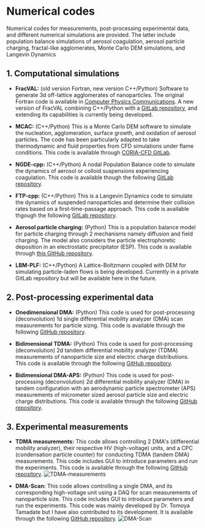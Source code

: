 # Numerical codes
Numerical codes for measurements, post-processing experimental data, and different numerical simulations are provided. The latter include population balance simulations of aerosol coagulation, aerosol particle charging, fractal-like agglomerates, Monte Carlo DEM simulations, and Langevin Dynamics

## 1. Computational simulations

* **FracVAL:** (old version Fortran, new version C++/Python) Software to generate 3d off-lattice agglomerates of nanoparticles. The original Fortran code is available in [Computer Physics Communications](https://doi.org/10.1016/j.cpc.2019.01.015).  A new version of FracVAL combining C++/Python with a [GitLab repository](https://gitlab.com/jmoranc1/fracval_cpp), and extending its capabilities is currently being developed.

* **MCAC:** (C++/Python) This is a Monte Carlo DEM software to simulate the nucleation, agglomeration, surface growth, and oxidation of aerosol particles. The code has been particularly adapted to take thermodynamic and fluid properties from CFD simulations under flame conditions. This code is available through [CORIA-CFD GitLab](https://gitlab.coria-cfd.fr/MCAC/MCAC/).

* **NGDE-cpp:** (C++/Python) A nodal Population Balance code to simulate the dynamics of aerosol or colloid suspensions experiencing coagulation. This code is available though the following [GitLab repository](https://gitlab.com/jmoranc1/ngde_cpp).
    
* **FTP-cpp:** (C++/Python) This is a Langevin Dynamics code to simulate the dynamics of suspended nanoparticles and determine their collision rates based on a first-time-passage approach. This code is available thgough the following [GitLab repository](https://gitlab.com/jmoranc1/ftp_kernels_langevin_dynamics).

* **Aerosol particle charging:** (Python) This is a population balance model for particle charging through 2 mechanisms namely diffusion and field charging. The model also considers the particle electrophoretic deposition in an electrostatic precipitator (ESP). This code is available through [this GitHub repository](https://github.com/Aerosol-Lab/Aerosol_particle_charging_1d_model).

* **LBM-PLF:** (C++/Python) A Lattice-Boltzmann coupled with DEM for simulating particle-laden flows is being developed. Currently in a private GitLab repository but will be available here in the future.

## 2. Post-processing experimental data
* **Onedimensional DMA:** (Python) This code is used for post-processing (deconvolution) 1d single differential mobility analyzer (DMA) scan measurements for particle sizng. This code is available through the following  [GitHub repository](https://github.com/Aerosol-Lab/OneDimensional_DMA_inversion).

* **Bidimensional TDMA:** (Python) This code is used for post-processing (deconvolution) 2d tandem differential mobility analyzer (TDMA) measurements of nanoparticle size and electric charge distributions. This code is available through the following  [GitHub repository](https://github.com/Aerosol-Lab/Bidimensional_TDMA_inversion).

* **Bidimensional DMA-APS:** (Python) This code is used for post-processing (deconvolution) 2d differential mobility analyzer (DMA) in tandem configuration with an aerodynamic particle spectrometer (APS) measurements of micrometer sized aerosol particle size and electric charge distributions. This code is available through the following  [GitHub repository](https://github.com/Aerosol-Lab/Bidimensional_DMA_APS_inversion).

## 3. Experimental measurements
* **TDMA measurements:** This code allows controlling 2 DMA's (differential mobility analyzer), their respective HV (high-voltage) units, and a CPC (condensation particle counter) for conducting TDMA (tandem DMA) measurements. This code includes GUI to introduce parameters and run the experiments. This code is available through the following [GitHub repository](https://github.com/Aerosol-Lab/TDMA_measurements).
![TDMA-measurements](https://user-images.githubusercontent.com/62391931/229002061-9c3ec45d-a4f5-4414-8076-6cedfea41ca8.png)

* **DMA-Scan:** This code allows controlling a single DMA, and its corresponding high-voltage unit using a DAQ for scan measurements of nanoparticle size. This code includes GUI to introduce parameters and run the experiments. This code was mainly developed by Dr. Tomoya Tamadate but I have also contributed to its development. It is available through the following [GitHub repository]([https://github.com/Aerosol-Lab/TDMA_measurements](https://github.com/Aerosol-Lab/DMAscan)).
![DMA-Scan](https://user-images.githubusercontent.com/75816343/204118211-67cc4e74-2c9d-43b5-9d55-788531ff42e8.png)
